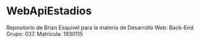 # WebApiEstadios
Repositorio de Brian Esquivel para la materia de Desarrollo Web: Back-End. Grupo: 037. Matrícula: 1930115
